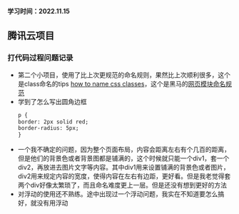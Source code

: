 **学习时间：2022.11.15**
## 腾讯云项目
### 打代码过程问题记录
* 第二个小项目，使用了比上次更规范的命名规则，果然比上次顺利很多，这个是class命名的tips [how to name css classes](http://bdavidxyz.com/blog/how-to-name-css-classes/)，这个是黑马的[网页模块命名规范](https://book.itheima.net/course/1258676978588860418/1265895777368268801/1265899622341271553)
* 学到了怎么写出圆角边框
  ```html
  p {
  border: 2px solid red;
  border-radius: 5px;
  }
  ```
* 一个我不确定的问题，因为整个页面布局，内容会距离左右有个几百的距离，但是他们的背景色或者背景图都是铺满的，这个时候就只能一个div1，套一个div2，再放进去图片文字等内容。其中div1用来设置铺满的背景色或者图片，div2用来规定内容的宽度，使得内容在左右有边距，更好看。但是我老觉得套两个div好像太繁琐了，而且命名难度更上一层。但是还没有想到更好的方法
* 对浮动的使用还不熟练。途中出现过一个浮动问题，我实在不知道要怎么搞好，就没有用浮动